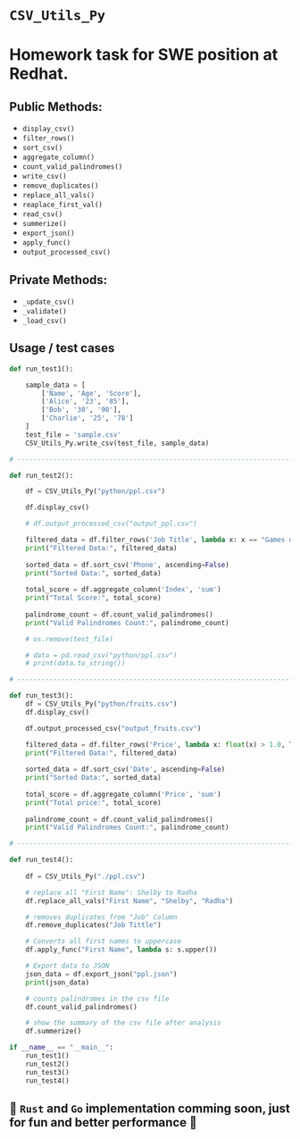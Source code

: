 # `CSV_Utils_Py` 
# Homework task for SWE position at Redhat.

## Public Methods:
- `display_csv()`
- `filter_rows()`
- `sort_csv()`
- `aggregate_column()`
- `count_valid_palindromes()`
- `write_csv()`
- `remove_duplicates()`
- `replace_all_vals()`
- `reaplace_first_val()`
- `read_csv()`
- `summerize()`
- `export_json()`
- `apply_func()`
- `output_processed_csv()`

## Private Methods:
- `_update_csv()`
- `_validate()`
- `_load_csv()`

## Usage / test cases
```py
def run_test1():

    sample_data = [
        ['Name', 'Age', 'Score'], 
        ['Alice', '23', '85'], 
        ['Bob', '30', '90'], 
        ['Charlie', '25', '78']
    ]
    test_file = 'sample.csv'
    CSV_Utils_Py.write_csv(test_file, sample_data)

# ------------------------------------------------------------------------------------------------------------------ #

def run_test2():

    df = CSV_Utils_Py("python/ppl.csv")

    df.display_csv()

    # df.output_processed_csv("output_ppl.csv")

    filtered_data = df.filter_rows('Job Title', lambda x: x == "Games developer")
    print("Filtered Data:", filtered_data)
    
    sorted_data = df.sort_csv('Phone', ascending=False)
    print("Sorted Data:", sorted_data)
    
    total_score = df.aggregate_column('Index', 'sum')
    print("Total Score:", total_score)
    
    palindrome_count = df.count_valid_palindromes()
    print("Valid Palindromes Count:", palindrome_count)

    # os.remove(test_file)

    # data = pd.read_csv("python/ppl.csv")
    # print(data.to_string())

# ------------------------------------------------------------------------------------------------------------------ #

def run_test3():
    df = CSV_Utils_Py("python/fruits.csv")
    df.display_csv()

    df.output_processed_csv("output_fruits.csv")

    filtered_data = df.filter_rows('Price', lambda x: float(x) > 1.0, True)
    print("Filtered Data:", filtered_data)
    
    sorted_data = df.sort_csv('Date', ascending=False)
    print("Sorted Data:", sorted_data)
    
    total_score = df.aggregate_column('Price', 'sum')
    print("Total price:", total_score)
    
    palindrome_count = df.count_valid_palindromes()
    print("Valid Palindromes Count:", palindrome_count)

# ------------------------------------------------------------------------------------------------------------------ #

def run_test4():
    
    df = CSV_Utils_Py("./ppl.csv")

    # replace all "First Name": Shelby to Radha
    df.replace_all_vals("First Name", "Shelby", "Radha")

    # removes duplicates from "Job" Column
    df.remove_duplicates("Job Tittle")

    # Converts all first names to uppercase
    df.apply_func("First Name", lambda s: s.upper())  

    # Export data to JSON
    json_data = df.export_json("ppl.json")
    print(json_data)

    # counts palindromes in the csv file
    df.count_valid_palindromes()

    # show the summary of the csv file after analysis
    df.summerize()

if __name__ == "__main__":
    run_test1()
    run_test2()
    run_test3()
    run_test4()

```

## 🦀 `Rust` and `Go` implementation comming soon, just for fun and better performance 💪
